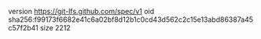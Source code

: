 version https://git-lfs.github.com/spec/v1
oid sha256:f99173f6682e41c6a02bf8d12b1c0cd43d562c2c15e13abd86387a45c57f2b41
size 2212
